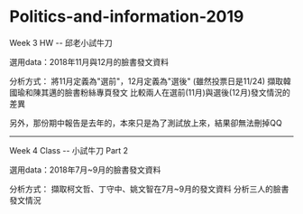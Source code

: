 ﻿# Politics-and-information-2019

Week 3 HW -- 邱老小試牛刀


選用data：2018年11月與12月的臉書發文資料

分析方式：
將11月定義為"選前"，12月定義為"選後" (雖然投票日是11/24)
擷取韓國瑜和陳其邁的臉書粉絲專頁發文
比較兩人在選前(11月)與選後(12月)發文情況的差異

另外，那份期中報告是去年的，本來只是為了測試放上來，結果卻無法刪掉QQ

------------------

Week 4 Class -- 小試牛刀 Part 2

選用data：2018年7月~9月的臉書發文資料

分析方式：
擷取柯文哲、丁守中、姚文智在7月~9月的發文資料
分析三人的臉書發文情況
